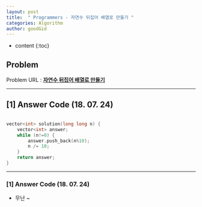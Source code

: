 ```yaml
---
layout: post
title:  " Programmers - 자연수 뒤집어 배열로 만들기 "
categories: Algorithm
author: goodGid
---
```

* content
{:toc}


## Problem 
Problem URL : **[자연수 뒤집어 배열로 만들기](https://programmers.co.kr/learn/courses/30/lessons/12932)**

---

## [1] Answer Code (18. 07. 24)

``` cpp

vector<int> solution(long long n) {
    vector<int> answer;
    while (n!=0) {
        answer.push_back(n%10);
        n /= 10;
    }
    return answer;
}

```

---

### [1] Answer Code (18. 07. 24)

* 무난 ~ 
